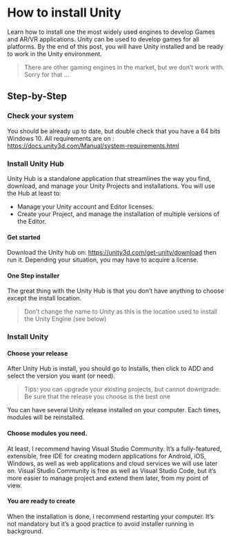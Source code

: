 # How to install Unity
Learn how to install one the most widely used engines to develop Games and AR/VR applications. Unity can be used to develop games for all platforms. By the end of this post, you will have Unity installed and be ready to work in the Unity environment.

>There are other gaming engines in the market, but we don’t work with.
>Sorry for that …

## Step-by-Step
### Check your system
You should be already up to date, but double check that you have a 64 bits Windows 10.
All requirements are on : https://docs.unity3d.com/Manual/system-requirements.html

### Install Unity Hub
Unity Hub is a standalone application that streamlines the way you find, download, and manage your Unity Projects and installations.
You will use the Hub at least to:
- Manage your Unity account and Editor licenses.
- Create your Project, and manage the installation of multiple versions of the Editor.

#### Get started
Download the Unity hub on: https://unity3d.com/get-unity/download then run it.
Depending your situation, you may have to acquire a license.

#### One Step installer
The great thing with the Unity Hub is that you don’t have anything to choose except the install location.
> Don’t change the name to Unity as this is the location used to install the Unity Engine (see below)

### Install Unity
#### Choose your release
After Unity Hub is install, you should go to Installs, then click to ADD and select the version you want (or need).
> Tips: you can upgrade your existing projects, but cannot downgrade.
> Be sure that the release you choose is the best one

You can have several Unity release installed on your computer. Each times, modules will be reinstalled.

#### Choose modules you need.
At least, I recommend having Visual Studio Community. It’s a fully-featured, extensible, free IDE for creating modern applications for Android, iOS, Windows, as well as web applications and cloud services we will use later on.
Visual Studio Community is free as well as Visual Studio Code, but it’s more easier to manage project and extend them later, from my point of view.

#### You are ready to create
When the installation is done, I recommend restarting your computer. It’s not mandatory but it’s a good practice to avoid installer running in background.
